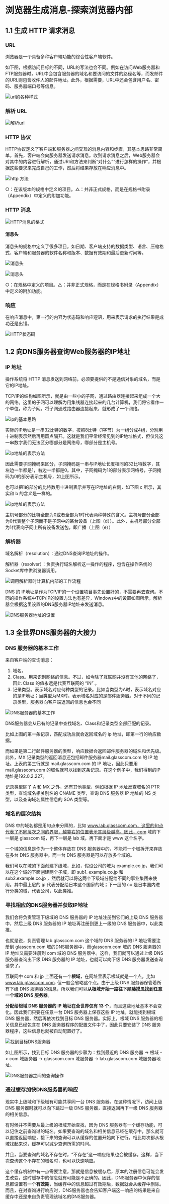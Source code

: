 # 浏览器生成消息-探索浏览器内部

## 1.1 生成 HTTP 请求消息

### URL

浏览器是一个具备多种客户端功能的综合性客户端软件。

如下图，根据访问目标的不同，URL的写法也会不同。例如在访问Web服务器和FTP服务器时，URL中会包含服务器的域名和要访问的文件的路径名等，而发邮件的URL则包含收件人的邮件地址。此外，根据需要，URL中还会包含用户名、密码、服务器端口号等信息。

![url的各种样式](/Users/tianyou/Documents/Github/reading-notes/.reading-notes/assets/network-how/1.1-1.png)

### 解析 URL

![解析url](/Users/tianyou/Documents/Github/reading-notes/.reading-notes/assets/network-how/1.1-2.png)

### HTTP 协议

HTTP协议定义了客户端和服务器之间交互的消息内容和步骤，其基本思路非常简单。首先，客户端会向服务器发送请求消息。收到请求消息之后，Web服务器会对其中的内容进行解析，通过URI和方法来判断“对什么”“进行怎样的操作”，并根据这些要求来完成自己的工作，然后将结果存放在响应消息中。

![http 方法](/Users/tianyou/Documents/Github/reading-notes/.reading-notes/assets/network-how/1.1-3.png)

○：在该版本的规格中定义的项目。△：并非正式规格，而是在规格书附录（Appendix）中定义的附加功能。

### HTTP 消息

![HTTP消息的格式](/Users/tianyou/Documents/Github/reading-notes/.reading-notes/assets/network-how/1.1-4.png)

#### 消息头

消息头的规格中定义了很多项目，如日期、客户端支持的数据类型、语言、压缩格式、客户端和服务器的软件名称和版本、数据有效期和最后更新时间等。

![消息头](/Users/tianyou/Documents/Github/reading-notes/.reading-notes/assets/network-how/1.1-5.png)

![消息头](/Users/tianyou/Documents/Github/reading-notes/.reading-notes/assets/network-how/1.1-6.png)

○：在规格中定义的项目。△：并非正式规格，而是在规格书附录（Appendix）中定义的附加功能。

### 响应

在响应消息中，第一行的内容为状态码和响应短语，用来表示请求的执行结果是成功还是出错。

![HTTP状态码](/Users/tianyou/Documents/Github/reading-notes/.reading-notes/assets/network-how/1.1-7.png)



## 1.2 向DNS服务器查询Web服务器的IP地址

### IP 地址

操作系统将 HTTP 消息发送到网络前，必须要提供的不是通信对象的域名，而是它的IP地址。

TCP/IP的结构如图所示，就是由一些小的子网，通过路由器连接起来组成一个大的网络。这里的子网可以理解为用集线器连接起来的几台计算机，我们将它看作一个单位，称为子网。将子网通过路由器连接起来，就形成了一个网络。

![ip的基本思路](/Users/tianyou/Documents/Github/reading-notes/.reading-notes/assets/network-how/1.1-8.png)

实际的IP地址是一串32比特的数字，按照8比特（1字节）为一组分成4组，分别用十进制表示然后再用圆点隔开。这就是我们平常经常见到的IP地址格式，但仅凭这一串数字我们无法区分哪部分是网络号，哪部分是主机号。

![ip地址的表示方法](/Users/tianyou/Documents/Github/reading-notes/.reading-notes/assets/network-how/1.1-9.png)

因此需要子网掩码来区分，子网掩码是一串与IP地址长度相同的32比特数字，其左边一半都是1，右边一半都是0。其中，子网掩码为1的部分表示网络号，子网掩码为0的部分表示主机号，如上图所示。

也可以把1的部分的比特数用十进制表示并写在IP地址的右侧，如下图 c 所示，其实和 b 的含义是一样的。

![ip地址的表示方法](/Users/tianyou/Documents/Github/reading-notes/.reading-notes/assets/network-how/1.1-10.png)

主机号部分的比特全部为0或者全部为1时代表两种特殊的含义。主机号部分全部为0代表整个子网而不是子网中的某台设备（上图（d））。此外，主机号部分全部为1代表向子网上所有设备发送包，即广播（上图（e））

### 解析器

域名解析（resolution）：通过DNS查询IP地址的操作。

解析器（resolver）：负责执行域名解析这一操作的程序，包含在操作系统的Socket库中供浏览器调用。

![调用解析器时计算机内部的工作流程](/Users/tianyou/Documents/Github/reading-notes/.reading-notes/assets/network-how/1.1-11.png)



DNS 的 IP地址是作为TCP/IP的一个设置项目事先设置好的，不需要再去查询。不同的操作系统中TCP/IP的设置方法也有差异，Windows中的设置如图所示，解析器会根据这里设置的DNS服务器IP地址来发送消息。

![DNS服务器地址的设置](/Users/tianyou/Documents/Github/reading-notes/.reading-notes/assets/network-how/1.1-12.png)

## 1.3 全世界DNS服务器的大接力

### DNS 服务器的基本工作

来自客户端的查询消息：

1. 域名。
2. Class。用来识别网络的信息。不过，如今除了互联网并没有其他的网络了，因此 Class 的值永远是代表互联网的 “IN” 。
3. 记录类型。表示域名对应何种类型的记录。比如当类型为A时，表示域名对应的是IP地址；当类型为MX时，表示域名对应的是邮件服务器。对于不同的记录类型，服务器向客户端返回的信息也会不同

![DNS服务器的基本工作](/Users/tianyou/Documents/Github/reading-notes/.reading-notes/assets/network-how/1.3-1.png)

DNS服务器会从已有的记录中查找域名、Class和记录类型全部匹配的记录。

比如上图的第一条记录，匹配成功后就会返回域名的 ip 地址，即第一行的响应数据。

而如果是第二行邮件服务器的类型，响应数据会返回邮件服务器的域名和优先级。此外，MX 记录类型的返回消息还包括邮件服务器mail.glasscom.com 的 IP 地址。上表的第三行就是 mail.glasscom.com 的 IP 地址，因此只要用 mail.glasscom.com 的域名就可以找到这条记录。在这个例子中，我们得到的IP地址是192.0.2.227。

记录类型除了 A 和 MX 之外，还有其他类型，例如根据 IP 地址反查域名的 PTR 类型，查询域名相关别名的 CNAME 类型，查询 DNS 服务器 IP 地址的 NS 类型，以及查询域名属性信息的 SOA 类型等。

### 域名的层次结构

DNS 中的域名都是用句点来分隔的，比如 www.lab.glasscom.com，这里的句点代表了不同层次之间的界限，越靠右的位置表示其层级越高。因此，com 域的下一层是 glasscom 域，再下一层是 lab 域，再下面才是 www 这个名字。

一个域的信息是作为一个整体存放在 DNS 服务器中的，不能将一个域拆开来存放在多台 DNS 服务器中。而一台 DNS 服务器是可以存放多个域的。

我们可以在域的下面创建下级域，比如，假设公司的域为 example.co.jp，我们可以在这个域的下面创建两个子域，即 sub1. example.co.jp 和 sub2.example.co.jp ，然后就可以将这两个下级域分配给不同的事业集团来使用。其中最上层的 jp 代表分配给日本这个国家的域；下一层的 co 是日本国内进行分类的域，代表公司，以此类推。

### 寻找相应的DNS服务器并获取IP地址

我们会将负责管理下级域的 DNS 服务器的 IP 地址注册到它们的上级 DNS 服务器中，然后上级 DNS 服务器的 IP 地址再注册到更上一级的 DNS 服务器中，以此类推。

也就是说，负责管理 lab.glasscom.com 这个域的 DNS 服务器的 IP 地址需要注册到 glasscom.com 域的DNS服务器中，而glasscom.com 域的 DNS 服务器的 IP 地址又需要注册到 com 域的 DNS 服务器中。这样，我们就可以通过上级 DNS 服务器查询出下级  DNS 服务器的 IP 地址，也就可以向下级 DNS 服务器发送查询请求了。

互联网中 com 和 jp 上面还有一个**根域**，在网址里表示根域就是一个点，比如 www.lab.glasscom.com. 但一般会省略这个点。由于上级 DNS 服务器保管着所有下级 DNS 服务器的信息，所以我们可以**从根域开始一路往下顺藤摸瓜找到任意一个域的 DNS 服务器**。

**分配给根域 DNS 服务器的 IP 地址在全世界仅有 13 个**，而且这些地址基本不会变化。因此我们只要在任意一台 DNS 服务器上保存这些 IP 地址，就能找到根域 DNS 服务器，然后再依次找到目标 DNS 服务器。实际上，根域 DNS 服务器的相关信息已经包含在 DNS 服务器程序的配置文件中了，因此只要安装了 DNS 服务器程序，这些信息也就被自动配置好了。

![找到目标DNS服务器](/Users/tianyou/Documents/Github/reading-notes/.reading-notes/assets/network-how/1.3-2.png)

如上图所示，找到目标 DNS 服务器的步骤为：找到最近的 DNS 服务器 -> 根域 -> com 域服务器 -> glasscom.com 域服务器 -> lab.glasscom.com 域服务器地址。

![DNS服务器之间的查询操作](/Users/tianyou/Documents/Github/reading-notes/.reading-notes/assets/network-how/1.3-3.png)



### 通过缓存加快DNS服务器的响应

现实中上级域和下级域有可能共享同一台 DNS 服务器。在这种情况下，访问上级 DNS 服务器时就可以向下跳过一级 DNS 服务器，直接返回再下一级 DNS 服务器的相关信息。

有时候并不需要从最上级的根域开始查找，因为 DNS 服务器有一个缓存功能，可以记住之前查询过的域名。如果要查询的域名和相关信息已经在缓存中，那么就可以直接返回响应，接下来的查询可以从缓存的位置开始向下进行。相比每次都从根域找起来说，缓存可以减少查询所需的时间。

并且，当要查询的域名不存在时，“不存在”这一响应结果也会被缓存。这样，当下次查询这个不存在的域名时，也可以快速响应。

这个缓存机制中有一点需要注意，那就是信息被缓存后，原本的注册信息可能会发生改变，这时缓存中的信息就有可能是不正确的。因此，DNS服务器中保存的信息都设置有一个**有效期**，当缓存中的信息超过有效期后，数据就会从缓存中删除。而且，在对查询进行响应时，DNS服务器也会告知客户端这一响应的结果是来自缓存中还是来自负责管理该域名的DNS服务器。